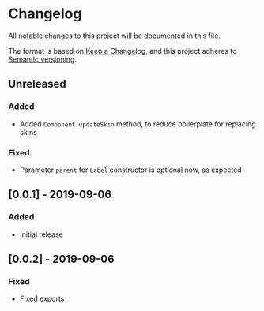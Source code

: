 # Changelog
All notable changes to this project will be documented in this file.

The format is based on [Keep a Changelog](https://keepachangelog.com/en/1.0.0/),
and this project adheres to [Semantic versioning](https://semver.org/spec/v2.0.0.html).

## Unreleased
### Added
- Added `Component.updateSkin` method, to reduce boilerplate for replacing skins

### Fixed
- Parameter `parent` for `Label` constructor is optional now, as expected 

## [0.0.1] - 2019-09-06
### Added
- Initial release

## [0.0.2] - 2019-09-06
### Fixed
- Fixed exports
